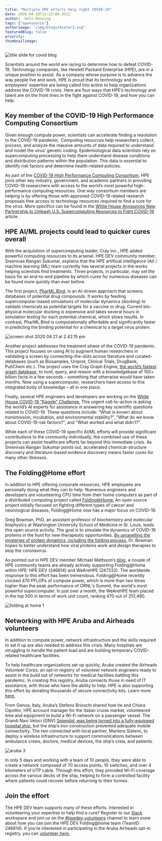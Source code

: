 ```yaml
---
title: "Multiple HPE efforts help fight COVID-19"
date: 2020-04-28T15:22:08.451Z
author:  Dale Rensing 
tags: ["opensource"]
authorimage: "/img/blogs/Avatar2.svg"
featuredBlog: false
priority:
thumbnailimage:
---
```

![title slide for covid blog](https://hpe-developer-portal.s3.amazonaws.com/uploads/media/2020/3/title-slide-for-covid-blog-1588088234878.jpg)

Scientists around the world are racing to determine how to defeat COVID-19. Technology companies, like Hewlett Packard Enterprise (HPE), are in a unique position to assist. As a company whose purpose is to advance the way people live and work, HPE is proud that its technology and its employees’ expertise are being called into action to help organizations address the COVID-19 crisis. Here are four ways that HPE’s technology and talent are on the front lines in the fight against COVID-19, and how you can help.

## Key member of the COVID-19 High Performance Computing Consortium

Given enough compute power, scientists can accelerate finding a resolution to the COVID-19 pandemic. Computing resources help researchers collect, process, and analyze the massive amounts of data required to understand and model the virus’ genetic coding. Epidemiological data scientists rely on supercomputing processing to help them understand disease conditions and distribution patterns within the population. This data is essential to identify risk factors and determine health-related policies.

As part of the [COVID-19 High Performance Computing Consortium,](https://covid19-hpc-consortium.org/) HPE joins other key industry, government, and academic partners in providing COVID-19 researchers with access to the world’s most powerful high-performance computing resources. One way consortium members are helping is by offering those with approved COVID-19 related research proposals free access to technology resources required to find a cure for the virus. More specifics can be found in the [White House Announces New Partnership to Unleash U.S. Supercomputing Resources to Fight COVID-19](https://www.whitehouse.gov/briefings-statements/white-house-announces-new-partnership-unleash-u-s-supercomputing-resources-fight-covid-19/) article.

## HPE AI/ML projects could lead to quicker cures overall

With the acquisition of supercomputing leader, Cray Inc., HPE added powerful computing resources to its arsenal. HPE DEV community member, Sreenivas Rangan Sukumar, explains that the HPE artificial intelligence (AI) / machine learning (ML) team currently has several projects in the works helping scientists find treatments. Three projects, in particular, may set the basis for an end-to-end pipeline by which cures for numerous diseases can be found more quickly than ever before.

The first project, [PharML.Bind,](https://github.com/jbalma/pharml) is an AI-driven approach that screens databases of potential drug compounds. It works by feeding supercomputer-based simulations of molecular dynamics (docking) to validate chemicals as potential targets for a vaccine or drug. Current bio-physical molecular docking is expensive and takes several hours in simulation testing for each potential chemical, which slows results. In contrast, PharML.Bind is computationally affordable and significantly faster in predicting the binding potential for a chemical to a target virus protein.


![screen shot 2020 04 21 at 2.42.15 pm](https://hpe-developer-portal.s3.amazonaws.com/uploads/media/2020/3/screen-shot-2020-04-21-at-24215-pm-1588088160374.PNG)

Another project addresses the treatment phase of the COVID-19 pandemic. This project focuses on using AI to augment human researchers in validating a screen by connecting-the-dots across literature and curated-databases (such as Biosamples, Uniprot, Clinical Trials, DrugBank, PubChem etc.). The project uses the Cray Graph Engine, [the world’s fastest graph database,](https://www.cray.com/blog/cray-graph-engine-takes-trillion-triples/) to host, query, and reason with a knowledgebase of 100+ billion facts in a few seconds – something that otherwise would have taken months. Now using a supercomputer, researchers have access to this integrated body of knowledge – all in one place.

Finally, several HPE engineers and developers are working on the [White House COVID-19 “Kaggle” Challenge.](https://www.kaggle.com/allen-institute-for-ai/CORD-19-research-challenge/data) This urgent call-to-action is asking the world’s AI experts for assistance in answering key scientific questions related to COVID-19. These questions include: “What is known about transmission, incubation, and environmental stability?”, “What do we know about COVID-19 risk factors?”, and “What worked and what didn’t?”

While each of these COVID-19 specific AI/ML efforts will provide significant contributions to the community individually, the combined use of these projects can assist healthcare efforts far beyond this immediate crisis. As Sreenivas Rangan Sukumar points out, accelerated chemical-structure discovery and literature-based evidence discovery means faster cures for many other illnesses. 

## The Folding@Home effort

In addition to HPE offering corporate resources, HPE employees are personally doing what they can to help. Numerous engineers and developers are volunteering CPU time from their home computers as part of a distributed computing project called [Folding@Home.](https://foldingathome.org/) An open source project initially focused on fighting different types of cancer and neurological diseases, Folding@Home now has a major focus on COVID-19.

Greg Bowman, PhD, an assistant professor of biochemistry and molecular biophysics at Washington University School of Medicine in St. Louis, leads this open source activity. The goal is to simulate the dynamics of COVID-19 proteins in the hunt for new therapeutic opportunities. [By unravelling the mysteries of protein dynamics, including the folding process,](https://foldingathome.org/2020/03/15/coronavirus-what-were-doing-and-how-you-can-help-in-simple-terms/) Dr. Bowman hopes to better understand how viral proteins work and design therapies to stop the coronavirus.

As pointed out in HPE DEV member Michael Mattsson’s [blog,](https://datamattsson.tumblr.com/post/613349069061046272/lets-hack-covid-19) a couple of HPE community teams are already actively supporting Folding@Home within HPE: HPE DEV (246814) and WeAreHPE (247332). The worldwide response to this effort has been tremendous. Folding@Home recently clocked 470 PFLOPs of compute power, which is more than two times higher than the peak performance of ORNL's Summit, the world's most powerful supercomputer. In just over a month, the WeAreHPE team placed in the top 500 in terms of work unit count, ranking 470 out of 251,480.


![folding at home 1](https://hpe-developer-portal.s3.amazonaws.com/uploads/media/2020/3/folding-at-home-1-1588088181250.png)

## Networking with HPE Aruba and Airheads volunteers

In addition to compute power, network infrastructure and the skills required to set it up are also needed to address this crisis. Many hospitals are struggling to handle the patient load and are building temporary COVID-related healthcare facilities. 

To help healthcare organizations set up quickly, Aruba created the Airheads Volunteer Corps, an opt-in registry of volunteer network engineers ready to assist in the build out of networks for medical facilities battling this pandemic. In creating this registry, Aruba connects those in need of IT assistance, with those who have the ability to help. HPE is also supporting this effort by donating thousands of secure connectivity kits. Learn more [here.](https://community.arubanetworks.com/t5/Community-Matters-Blog/Airheads-Volunteer-Corps-and-Healthcare-Connectivity-Bundles/ba-p/645495)

From Genoa, Italy, Aruba’s Stefano Brioschi shared how he and Chiara Cipollini, HPE account manager for the Italian cruise market, volunteered time and equipment to build a Wi-Fi network on a passenger vessel. The Grandi Navi Veloci (GNV) [Splendid, was being turned into a fully-equipped hospital ship,](https://www.seatrade-cruise.com/news/splendid-case-study-how-first-passenger-ship-was-transformed-coronavirus-relief) but the ship’s iron construction prevented adequate mobile connectivity. The two connected with local partner, Mantero Sistemi, to deploy a wireless infrastructure to support communications between ambulance crews, doctors, medical devices, the ship’s crew, and patients.


![aruba 3](https://hpe-developer-portal.s3.amazonaws.com/uploads/media/2020/3/aruba-3-1588088198966.jpg)

In only 5 days and working with a team of 10 people, they were able to create a network composed of 70 access points, 10 switches, and over 4 kilometers of UTP cable. Through this effort, they provided Wi-Fi coverage across the various decks of the ship, helping to form a controlled facility where patients could recover before returning to their homes.

## Join the effort

The HPE DEV team supports many of these efforts. Interested in volunteering your expertise to help find a cure? Register to our [Slack](https://slack.hpedev.io/) workspace and join us on the [#hpedev-volunteers](https://hpedev.slack.com/archives/CSA0R2T7B) channel to learn more about how you can join the HPE DEV Folding@home team (TeamID: 246814). If you’re interested in participating in the Aruba Airheads opt-in registry, you can [volunteer here.](https://connect.arubanetworks.com/Airheads_Volunteer_Corps)
